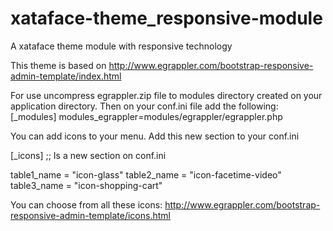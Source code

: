 # xataface-theme_responsive-module
A xataface theme module with responsive technology

This theme is based on http://www.egrappler.com/bootstrap-responsive-admin-template/index.html

For use uncompress egrappler.zip file to modules directory created on your application directory. Then on your conf.ini file add the following:
[_modules]
modules_egrappler=modules/egrappler/egrappler.php

You can add icons to your menu. Add this new section to your conf.ini 

[_icons] ;; Is a new section on conf.ini

table1_name = "icon-glass"
table2_name = "icon-facetime-video"
table3_name = "icon-shopping-cart"

You can choose from all these icons: http://www.egrappler.com/bootstrap-responsive-admin-template/icons.html
